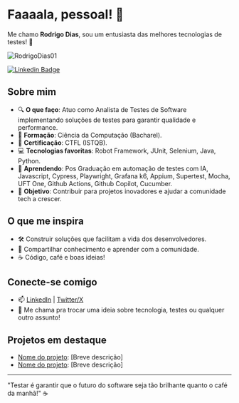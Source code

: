 # Faaaala, pessoal! 👋

Me chamo **Rodrigo Dias**, sou um entusiasta das melhores tecnologias de testes! 🚀

<p align="left"> <img src="https://komarev.com/ghpvc/?username=RodrigoDias01&label=Profile%20views&color=0e75b6&style=flat" alt="RodrigoDias01" /> </p>

[![Linkedin Badge](https://img.shields.io/badge/-Rodrigo%20Dias-fbca16?style=flat-square&logo=Linkedin&logoColor=white&link=https://www.linkedin.com/in/rodrigodias/)](https://www.linkedin.com/in/rodrigo--dias/) 

## Sobre mim
- 🔍 **O que faço**: Atuo como Analista de Testes de Software implementando soluções de testes para garantir qualidade e performance.
- 📜 **Formação**: Ciência da Computação (Bacharel).
- 🏅 **Certificação**: CTFL (ISTQB).
- 💻 **Tecnologias favoritas**: Robot Framework, JUnit, Selenium, Java, Python.
- 🌱 **Aprendendo**: Pos Graduação em automação de testes com IA, Javascript, Cypress, Playwright, Grafana k6, Appium, Supertest, Mocha, UFT One, Github Actions, Github Copilot, Cucumber.
- 🎯 **Objetivo**: Contribuir para projetos inovadores e ajudar a comunidade tech a crescer.

## O que me inspira
- 🛠️ Construir soluções que facilitam a vida dos desenvolvedores.
- 🤝 Compartilhar conhecimento e aprender com a comunidade.
- ☕ Código, café e boas ideias!

## Conecte-se comigo
- 📫 [LinkedIn](https://www.linkedin.com/in/seu-perfil) | [Twitter/X](https://x.com/seu-perfil)
- 💬 Me chama pra trocar uma ideia sobre tecnologia, testes ou qualquer outro assunto!

## Projetos em destaque
- [Nome do projeto](link): [Breve descrição]
- [Nome do projeto](link): [Breve descrição]

---

"Testar é garantir que o futuro do software seja tão brilhante quanto o café da manhã!" ☕
